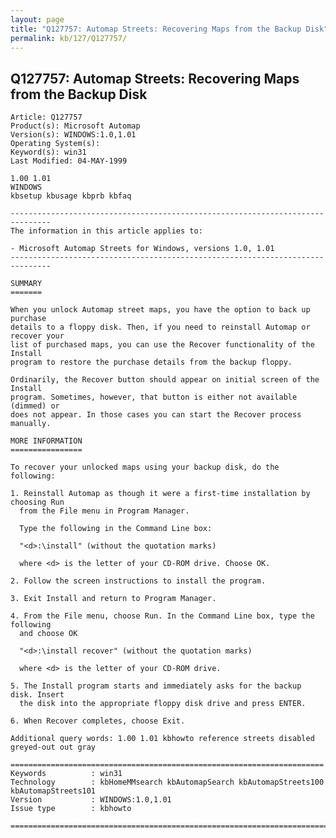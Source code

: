 ```yaml
---
layout: page
title: "Q127757: Automap Streets: Recovering Maps from the Backup Disk"
permalink: kb/127/Q127757/
---
```


## Q127757: Automap Streets: Recovering Maps from the Backup Disk

	Article: Q127757
	Product(s): Microsoft Automap
	Version(s): WINDOWS:1.0,1.01
	Operating System(s): 
	Keyword(s): win31
	Last Modified: 04-MAY-1999
	
	1.00 1.01
	WINDOWS
	kbsetup kbusage kbprb kbfaq
	
	-------------------------------------------------------------------------------
	The information in this article applies to:
	
	- Microsoft Automap Streets for Windows, versions 1.0, 1.01 
	-------------------------------------------------------------------------------
	
	SUMMARY
	=======
	
	When you unlock Automap street maps, you have the option to back up purchase
	details to a floppy disk. Then, if you need to reinstall Automap or recover your
	list of purchased maps, you can use the Recover functionality of the Install
	program to restore the purchase details from the backup floppy.
	
	Ordinarily, the Recover button should appear on initial screen of the Install
	program. Sometimes, however, that button is either not available (dimmed) or
	does not appear. In those cases you can start the Recover process manually.
	
	MORE INFORMATION
	================
	
	To recover your unlocked maps using your backup disk, do the following:
	
	1. Reinstall Automap as though it were a first-time installation by choosing Run
	  from the File menu in Program Manager.
	
	  Type the following in the Command Line box:
	
	  "<d>:\install" (without the quotation marks)
	
	  where <d> is the letter of your CD-ROM drive. Choose OK.
	
	2. Follow the screen instructions to install the program.
	
	3. Exit Install and return to Program Manager.
	
	4. From the File menu, choose Run. In the Command Line box, type the following
	  and choose OK
	
	  "<d>:\install recover" (without the quotation marks)
	
	  where <d> is the letter of your CD-ROM drive.
	
	5. The Install program starts and immediately asks for the backup disk. Insert
	  the disk into the appropriate floppy disk drive and press ENTER.
	
	6. When Recover completes, choose Exit.
	
	Additional query words: 1.00 1.01 kbhowto reference streets disabled greyed-out out gray
	
	======================================================================
	Keywords          : win31 
	Technology        : kbHomeMMsearch kbAutomapSearch kbAutomapStreets100 kbAutomapStreets101
	Version           : WINDOWS:1.0,1.01
	Issue type        : kbhowto
	
	=============================================================================
	
